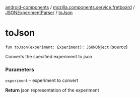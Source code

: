 [android-components](../../index.md) / [mozilla.components.service.fretboard](../index.md) / [JSONExperimentParser](index.md) / [toJson](./to-json.md)

# toJson

`fun toJson(experiment: `[`Experiment`](../-experiment/index.md)`): `[`JSONObject`](https://developer.android.com/reference/org/json/JSONObject.html) [(source)](https://github.com/mozilla-mobile/android-components/blob/master/components/service/fretboard/src/main/java/mozilla/components/service/fretboard/JSONExperimentParser.kt#L63)

Converts the specified experiment to json

### Parameters

`experiment` - experiment to convert

**Return**
json representation of the experiment

